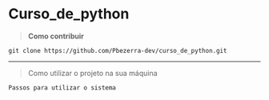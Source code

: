 # Curso_de_python


> __Como contribuir__
```
git clone https://github.com/Pbezerra-dev/curso_de_python.git
```

---

> Como utilizar o projeto na sua máquina
```
Passos para utilizar o sistema
```
